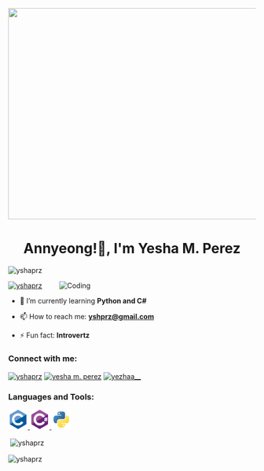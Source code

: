 <head><img align="center alt="banner" width="3750" height=430" src="https://preview.redd.it/nico-robin-throughout-the-years-v0-1xfd7cxod1g81.gif?width=500&auto=webp&s=ff69495a9559653a6b403fdb612530ceea51d377">
</head>
<h1 align="center">Annyeong!🫰, I'm Yesha M. Perez</h1>
<p align="left"> <img src="https://komarev.com/ghpvc/?username=yshaprz&label=Profile%20views&color=0e75b6&style=flat" alt="yshaprz" /> </p>

<img align="right" alt="Coding" width="400" src="https://j.gifs.com/wjxw1M.gif">

<p align="left"> <a href="https://twitter.com/yshaprz" target="blank"><img src="https://img.shields.io/twitter/follow/yshaprz?logo=twitter&style=for-the-badge" alt="yshaprz" /></a> </p>

- 🌱 I’m currently learning **Python and C#**

- 📫 How to reach me: **yshprz@gmail.com**

- ⚡ Fun fact: **Introvertz**

<h3 align="left">Connect with me:</h3>
<p align="left">
<a href="https://twitter.com/yshaprz" target="blank"><img align="center" src="https://raw.githubusercontent.com/rahuldkjain/github-profile-readme-generator/master/src/images/icons/Social/twitter.svg" alt="yshaprz" height="30" width="40" /></a>
<a href="https://fb.com/yesha m. perez" target="blank"><img align="center" src="https://raw.githubusercontent.com/rahuldkjain/github-profile-readme-generator/master/src/images/icons/Social/facebook.svg" alt="yesha m. perez" height="30" width="40" /></a>
<a href="https://instagram.com/yezhaa__" target="blank"><img align="center" src="https://raw.githubusercontent.com/rahuldkjain/github-profile-readme-generator/master/src/images/icons/Social/instagram.svg" alt="yezhaa__" height="30" width="40" /></a>
</p>

<h3 align="left">Languages and Tools:</h3>
<p align="left"> <a href="https://www.cprogramming.com/" target="_blank" rel="noreferrer"> <img src="https://raw.githubusercontent.com/devicons/devicon/master/icons/c/c-original.svg" alt="c" width="40" height="40"/> </a> <a href="https://www.w3schools.com/cs/" target="_blank" rel="noreferrer"> <img src="https://raw.githubusercontent.com/devicons/devicon/master/icons/csharp/csharp-original.svg" alt="csharp" width="40" height="40"/> </a> <a href="https://www.python.org" target="_blank" rel="noreferrer"> <img src="https://raw.githubusercontent.com/devicons/devicon/master/icons/python/python-original.svg" alt="python" width="40" height="40"/> </a> </p>

<p>&nbsp;<img align="center" src="https://github-readme-stats.vercel.app/api?username=yshaprz&show_icons=true&locale=en" alt="yshaprz" /></p>

<p><img align="center" src="https://github-readme-streak-stats.herokuapp.com/?user=yshaprz&" alt="yshaprz" /></p>
